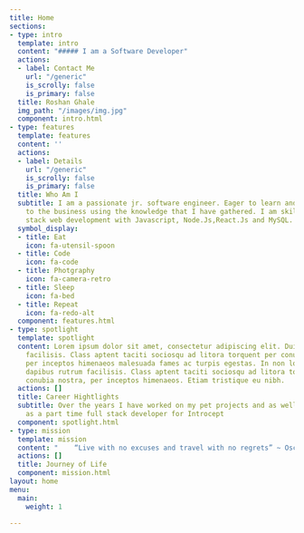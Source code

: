 ```yaml
---
title: Home
sections:
- type: intro
  template: intro
  content: "##### I am a Software Developer"
  actions:
  - label: Contact Me
    url: "/generic"
    is_scrolly: false
    is_primary: false
  title: Roshan Ghale
  img_path: "/images/img.jpg"
  component: intro.html
- type: features
  template: features
  content: ''
  actions:
  - label: Details
    url: "/generic"
    is_scrolly: false
    is_primary: false
  title: Who Am I
  subtitle: I am a passionate jr. software engineer. Eager to learn and add value
    to the business using the knowledge that I have gathered. I am skilled in full
    stack web development with Javascript, Node.Js,React.Js and MySQL.
  symbol_display:
  - title: Eat
    icon: fa-utensil-spoon
  - title: Code
    icon: fa-code
  - title: Photgraphy
    icon: fa-camera-retro
  - title: Sleep
    icon: fa-bed
  - title: Repeat
    icon: fa-redo-alt
  component: features.html
- type: spotlight
  template: spotlight
  content: Lorem ipsum dolor sit amet, consectetur adipiscing elit. Duis dapibus rutrum
    facilisis. Class aptent taciti sociosqu ad litora torquent per conubia nostra,
    per inceptos himenaeos malesuada fames ac turpis egestas. In non lorem amet. Duis
    dapibus rutrum facilisis. Class aptent taciti sociosqu ad litora torquent per
    conubia nostra, per inceptos himenaeos. Etiam tristique eu nibh.
  actions: []
  title: Career Hightlights
  subtitle: Over the years I have worked on my pet projects and as well as worked
    as a part time full stack developer for Introcept
  component: spotlight.html
- type: mission
  template: mission
  content: "    “Live with no excuses and travel with no regrets” ~ Oscar Wilde."
  actions: []
  title: Journey of Life
  component: mission.html
layout: home
menu:
  main:
    weight: 1

---
```

